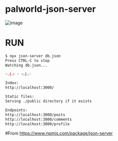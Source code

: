 # palworld-json-server

![image](https://github.com/ldh0308/palworld-json-server/assets/142721325/903366ab-c5b6-43d4-be9b-f7c1605aec16)


# RUN
```bash
$ npx json-server db.json
Press CTRL-C to stop
Watching db.json...

♡⸜(˶˃ ᵕ ˂˶)⸝♡

Index:
http://localhost:3000/

Static files:
Serving ./public directory if it exists

Endpoints:
http://localhost:3000/posts
http://localhost:3000/comments
http://localhost:3000/profile
```

#From
https://www.npmjs.com/package/json-server
